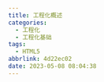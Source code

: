 ```yaml
---
title: 工程化概述
categories:
  - 工程化
  - 工程化基础
tags:
  - HTML5
abbrlink: 4d22ec02
date: 2023-05-08 08:04:38
---
```

